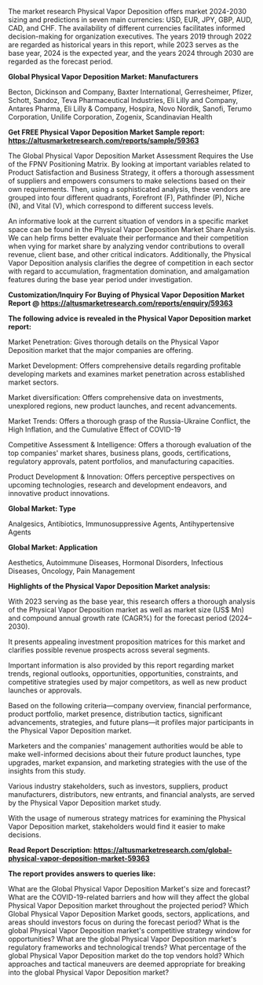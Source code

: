 The market research Physical Vapor Deposition offers market 2024-2030 sizing and predictions in seven main currencies: USD, EUR, JPY, GBP, AUD, CAD, and CHF. The availability of different currencies facilitates informed decision-making for organization executives. The years 2019 through 2022 are regarded as historical years in this report, while 2023 serves as the base year, 2024 is the expected year, and the years 2024 through 2030 are regarded as the forecast period.

<b>Global Physical Vapor Deposition Market: Manufacturers</b>

Becton, Dickinson and Company, Baxter International, Gerresheimer, Pfizer, Schott, Sandoz, Teva Pharmaceutical Industries, Eli Lilly and Company, Antares Pharma, Eli Lilly &amp; Company, Hospira, Novo Nordik, Sanofi, Terumo Corporation, Unilife Corporation, Zogenix, Scandinavian Health

<b>Get FREE Physical Vapor Deposition Market Sample report: <a href="https://altusmarketresearch.com/reports/sample/59363">https://altusmarketresearch.com/reports/sample/59363</a></b>

The Global Physical Vapor Deposition Market Assessment Requires the Use of the FPNV Positioning Matrix. By looking at important variables related to Product Satisfaction and Business Strategy, it offers a thorough assessment of suppliers and empowers consumers to make selections based on their own requirements. Then, using a sophisticated analysis, these vendors are grouped into four different quadrants, Forefront (F), Pathfinder (P), Niche (N), and Vital (V), which correspond to different success levels.

An informative look at the current situation of vendors in a specific market space can be found in the Physical Vapor Deposition Market Share Analysis. We can help firms better evaluate their performance and their competition when vying for market share by analyzing vendor contributions to overall revenue, client base, and other critical indicators. Additionally, the Physical Vapor Deposition analysis clarifies the degree of competition in each sector with regard to accumulation, fragmentation domination, and amalgamation features during the base year period under investigation.

<b>Customization/Inquiry For Buying of Physical Vapor Deposition Market Report @ <a href="https://altusmarketresearch.com/reports/enquiry/59363">https://altusmarketresearch.com/reports/enquiry/59363</a></b>

<b>The following advice is revealed in the Physical Vapor Deposition market report:</b>

Market Penetration: Gives thorough details on the Physical Vapor Deposition market that the major companies are offering.

Market Development: Offers comprehensive details regarding profitable developing markets and examines market penetration across established market sectors.

Market diversification: Offers comprehensive data on investments, unexplored regions, new product launches, and recent advancements.

Market Trends: Offers a thorough grasp of the Russia-Ukraine Conflict, the High Inflation, and the Cumulative Effect of COVID-19

Competitive Assessment &amp; Intelligence: Offers a thorough evaluation of the top companies' market shares, business plans, goods, certifications, regulatory approvals, patent portfolios, and manufacturing capacities.

Product Development &amp; Innovation: Offers perceptive perspectives on upcoming technologies, research and development endeavors, and innovative product innovations.

<b>Global Market: Type</b>

Analgesics, Antibiotics, Immunosuppressive Agents, Antihypertensive Agents

<b>Global Market: Application</b>

Aesthetics, Autoimmune Diseases, Hormonal Disorders, Infectious Diseases, Oncology, Pain Management

<b>Highlights of the Physical Vapor Deposition Market analysis:</b>

With 2023 serving as the base year, this research offers a thorough analysis of the Physical Vapor Deposition market as well as market size (US$ Mn) and compound annual growth rate (CAGR%) for the forecast period (2024–2030).

It presents appealing investment proposition matrices for this market and clarifies possible revenue prospects across several segments.

Important information is also provided by this report regarding market trends, regional outlooks, opportunities, opportunities, constraints, and competitive strategies used by major competitors, as well as new product launches or approvals.

Based on the following criteria—company overview, financial performance, product portfolio, market presence, distribution tactics, significant advancements, strategies, and future plans—it profiles major participants in the Physical Vapor Deposition market.

Marketers and the companies' management authorities would be able to make well-informed decisions about their future product launches, type upgrades, market expansion, and marketing strategies with the use of the insights from this study.

Various industry stakeholders, such as investors, suppliers, product manufacturers, distributors, new entrants, and financial analysts, are served by the Physical Vapor Deposition market study.

With the usage of numerous strategy matrices for examining the Physical Vapor Deposition market, stakeholders would find it easier to make decisions.

<b>Read Report Description: <a href="https://altusmarketresearch.com/global-physical-vapor-deposition-market-59363">https://altusmarketresearch.com/global-physical-vapor-deposition-market-59363</a></b>

<b>The report provides answers to queries like:</b>

What are the Global Physical Vapor Deposition Market's size and forecast?
What are the COVID-19-related barriers and how will they affect the global Physical Vapor Deposition market throughout the projected period?
Which Global Physical Vapor Deposition Market goods, sectors, applications, and areas should investors focus on during the forecast period?
What is the global Physical Vapor Deposition market's competitive strategy window for opportunities?
What are the global Physical Vapor Deposition market's regulatory frameworks and technological trends?
What percentage of the global Physical Vapor Deposition market do the top vendors hold?
Which approaches and tactical maneuvers are deemed appropriate for breaking into the global Physical Vapor Deposition market?
